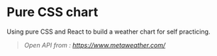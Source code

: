 # Pure CSS chart
Using pure CSS and React to build a weather chart for self practicing.

> _Open API from : https://www.metaweather.com/_